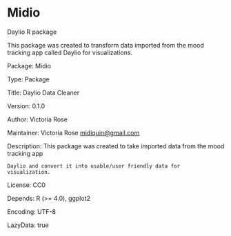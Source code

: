 # Midio
Daylio R package

This package was created to transform data imported from the mood tracking app called Daylio for visualizations. 

Package: Midio

Type: Package

Title: Daylio Data Cleaner

Version: 0.1.0

Author: Victoria Rose

Maintainer: Victoria Rose <midiquin@gmail.com>

Description: This package was created to take imported data from the mood tracking app

    Daylio and convert it into usable/user friendly data for visualization. 
    
License: CC0

Depends: R (>= 4.0), ggplot2

Encoding: UTF-8

LazyData: true
